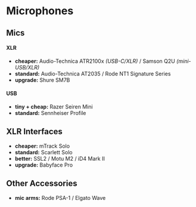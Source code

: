 # Microphones

## Mics

#### XLR

- **cheaper:** Audio-Technica ATR2100x *(USB-C/XLR)* / Samson Q2U *(mini-USB/XLR)*
- **standard:** Audio-Technica AT2035 / Rode NT1 Signature Series
- **upgrade:** Shure SM7B

#### USB

- **tiny + cheap:** Razer Seiren Mini
- **standard:** Sennheiser Profile

## XLR Interfaces

- **cheaper:** mTrack Solo
- **standard:** Scarlett Solo
- **better:** SSL2 / Motu M2 / iD4 Mark II
- **upgrade:** Babyface Pro

## Other Accessories

- **mic arms:** Rode PSA-1 / Elgato Wave